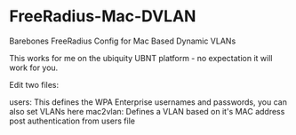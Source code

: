 # FreeRadius-Mac-DVLAN
Barebones FreeRadius Config for Mac Based Dynamic VLANs

This works for me on the ubiquity UBNT platform - no expectation it will work for you.

Edit two files:

users: This defines the WPA Enterprise usernames and passwords, you can also set VLANs here
mac2vlan: Defines a VLAN based on it's MAC address post authentication from users file
